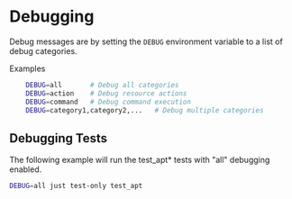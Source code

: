 # Debugging

Debug messages are by setting the `DEBUG` environment variable to a list of debug categories.

Examples
```sh
    DEBUG=all       # Debug all categories
    DEBUG=action    # Debug resource actions
    DEBUG=command   # Debug command execution
    DEBUG=category1,category2,...   # Debug multiple categories
```


## Debugging Tests

The following example will run the test_apt* tests with "all" debugging enabled.

```sh
DEBUG=all just test-only test_apt
```
